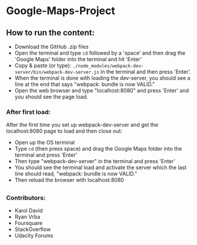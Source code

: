 # Google-Maps-Project
## How to run the content:
* Download the GitHub .zip files
* Open the terminal and type `cd` followed by a 'space' and then drag the 'Google Maps' folder into the terminal and hit 'Enter'
* Copy & paste (or type): `./node_modules/webpack-dev-server/bin/webpack-dev-server.js` in the terminal and then press 'Enter'.
* When the terminal is done with loading the dev-server, you should see a line at the end that says "webpack: bundle is now VALID."
* Open the web browser and type "localhost:8080" and press 'Enter' and you should see the page load.

### After first load:
After the first time you set up webpack-dev-server and get the localhost:8080 page to load and then close out:
* Open up the OS terminal
* Type `cd` (then press space) and drag the Google Maps folder into the terminal and press 'Enter'
* Then type "webpack-dev-server" in the terminal and press 'Enter'
* You should see the terminal load and activate the server which the last line should read, "webpack: bundle is now VALID."
* Then reload the browser with localhost:8080
##
### Contributors:
* Karol David
* Ryan Vrba
* Foursquare
* StackOverflow
* Udacity Forums
